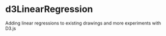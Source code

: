 # d3LinearRegression
Adding linear regressions to existing drawings and more experiments with D3.js
